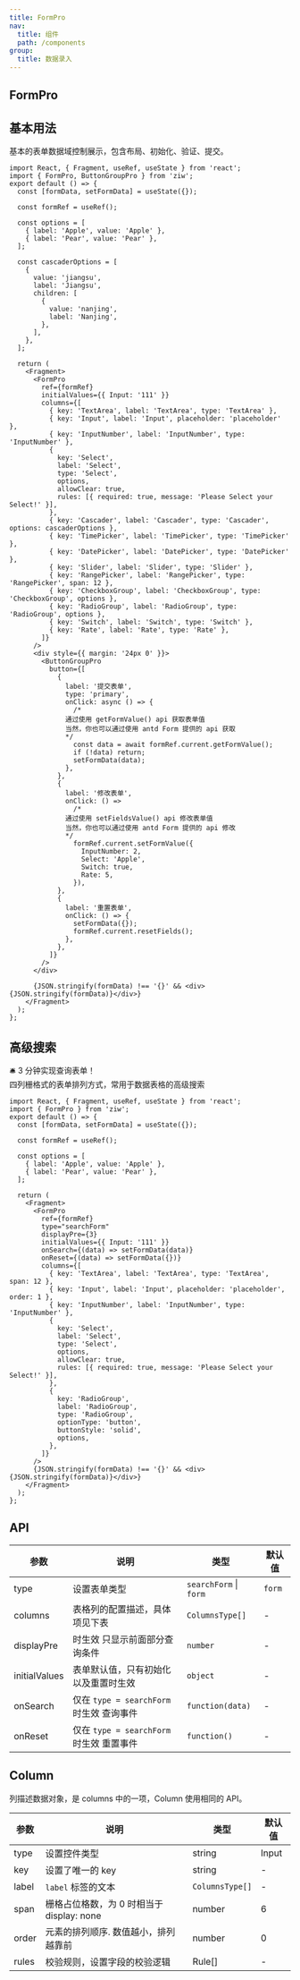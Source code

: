 ```yaml
---
title: FormPro
nav:
  title: 组件
  path: /components
group:
  title: 数据录入
---
```


## FormPro

## 基本用法

基本的表单数据域控制展示，包含布局、初始化、验证、提交。

```tsx
import React, { Fragment, useRef, useState } from 'react';
import { FormPro, ButtonGroupPro } from 'ziw';
export default () => {
  const [formData, setFormData] = useState({});

  const formRef = useRef();

  const options = [
    { label: 'Apple', value: 'Apple' },
    { label: 'Pear', value: 'Pear' },
  ];

  const cascaderOptions = [
    {
      value: 'jiangsu',
      label: 'Jiangsu',
      children: [
        {
          value: 'nanjing',
          label: 'Nanjing',
        },
      ],
    },
  ];

  return (
    <Fragment>
      <FormPro
        ref={formRef}
        initialValues={{ Input: '111' }}
        columns={[
          { key: 'TextArea', label: 'TextArea', type: 'TextArea' },
          { key: 'Input', label: 'Input', placeholder: 'placeholder' },
          { key: 'InputNumber', label: 'InputNumber', type: 'InputNumber' },
          {
            key: 'Select',
            label: 'Select',
            type: 'Select',
            options,
            allowClear: true,
            rules: [{ required: true, message: 'Please Select your Select!' }],
          },
          { key: 'Cascader', label: 'Cascader', type: 'Cascader', options: cascaderOptions },
          { key: 'TimePicker', label: 'TimePicker', type: 'TimePicker' },
          { key: 'DatePicker', label: 'DatePicker', type: 'DatePicker' },
          { key: 'Slider', label: 'Slider', type: 'Slider' },
          { key: 'RangePicker', label: 'RangePicker', type: 'RangePicker', span: 12 },
          { key: 'CheckboxGroup', label: 'CheckboxGroup', type: 'CheckboxGroup', options },
          { key: 'RadioGroup', label: 'RadioGroup', type: 'RadioGroup', options },
          { key: 'Switch', label: 'Switch', type: 'Switch' },
          { key: 'Rate', label: 'Rate', type: 'Rate' },
        ]}
      />
      <div style={{ margin: '24px 0' }}>
        <ButtonGroupPro
          button={[
            {
              label: '提交表单',
              type: 'primary',
              onClick: async () => {
                /*
              通过使用 getFormValue() api 获取表单值
              当然，你也可以通过使用 antd Form 提供的 api 获取
              */
                const data = await formRef.current.getFormValue();
                if (!data) return;
                setFormData(data);
              },
            },
            {
              label: '修改表单',
              onClick: () =>
                /*
              通过使用 setFieldsValue() api 修改表单值
              当然，你也可以通过使用 antd Form 提供的 api 修改
              */
                formRef.current.setFormValue({
                  InputNumber: 2,
                  Select: 'Apple',
                  Switch: true,
                  Rate: 5,
                }),
            },
            {
              label: '重置表单',
              onClick: () => {
                setFormData({});
                formRef.current.resetFields();
              },
            },
          ]}
        />
      </div>

      {JSON.stringify(formData) !== '{}' && <div>{JSON.stringify(formData)}</div>}
    </Fragment>
  );
};
```

## 高级搜索

🛎️ 3 分钟实现查询表单！  
四列栅格式的表单排列方式，常用于数据表格的高级搜索

```tsx
import React, { Fragment, useRef, useState } from 'react';
import { FormPro } from 'ziw';
export default () => {
  const [formData, setFormData] = useState({});

  const formRef = useRef();

  const options = [
    { label: 'Apple', value: 'Apple' },
    { label: 'Pear', value: 'Pear' },
  ];

  return (
    <Fragment>
      <FormPro
        ref={formRef}
        type="searchForm"
        displayPre={3}
        initialValues={{ Input: '111' }}
        onSearch={(data) => setFormData(data)}
        onReset={(data) => setFormData({})}
        columns={[
          { key: 'TextArea', label: 'TextArea', type: 'TextArea', span: 12 },
          { key: 'Input', label: 'Input', placeholder: 'placeholder', order: 1 },
          { key: 'InputNumber', label: 'InputNumber', type: 'InputNumber' },
          {
            key: 'Select',
            label: 'Select',
            type: 'Select',
            options,
            allowClear: true,
            rules: [{ required: true, message: 'Please Select your Select!' }],
          },
          {
            key: 'RadioGroup',
            label: 'RadioGroup',
            type: 'RadioGroup',
            optionType: 'button',
            buttonStyle: 'solid',
            options,
          },
        ]}
      />
      {JSON.stringify(formData) !== '{}' && <div>{JSON.stringify(formData)}</div>}
    </Fragment>
  );
};
```

## API

| 参数          | 说明                                     | 类型                   | 默认值 |
| ------------- | ---------------------------------------- | ---------------------- | ------ |
| type          | 设置表单类型                             | `searchForm` \| `form` | `form` |
| columns       | 表格列的配置描述，具体项见下表           | `ColumnsType[]`        | -      |
| displayPre    | 时生效 只显示前面部分查询条件            | `number`               | -      |
| initialValues | 表单默认值，只有初始化以及重置时生效     | `object`               | -      |
| onSearch      | 仅在 `type = searchForm` 时生效 查询事件 | `function(data)`       | -      |
| onReset       | 仅在 `type = searchForm` 时生效 重置事件 | `function()`           | -      |

## Column

列描述数据对象，是 columns 中的一项，Column 使用相同的 API。

| 参数  | 说明                                      | 类型            | 默认值 |
| ----- | ----------------------------------------- | --------------- | ------ |
| type  | 设置控件类型                              | string          | Input  |
| key   | 设置了唯一的 key                          | string          | -      |
| label | `label` 标签的文本                        | `ColumnsType[]` | -      |
| span  | 栅格占位格数，为 0 时相当于 display: none | number          | 6      |
| order | 元素的排列顺序. 数值越小，排列越靠前      | number          | 0      |
| rules | 校验规则，设置字段的校验逻辑              | Rule[]          | -      |
